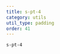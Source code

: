 ```yaml
---
title: s-pt-4
category: utils
util_type: padding
order: 41
---
```

<div class="s-pt-4">
  <code>s-pt-4</code>
</div>